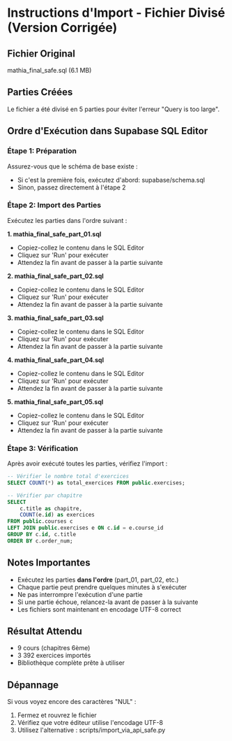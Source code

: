# Instructions d'Import - Fichier Divisé (Version Corrigée)

## Fichier Original
mathia_final_safe.sql (6.1 MB)

## Parties Créées
Le fichier a été divisé en 5 parties pour éviter l'erreur "Query is too large".

## Ordre d'Exécution dans Supabase SQL Editor

### Étape 1: Préparation
Assurez-vous que le schéma de base existe :
- Si c'est la première fois, exécutez d'abord: supabase/schema.sql
- Sinon, passez directement à l'étape 2

### Étape 2: Import des Parties
Exécutez les parties dans l'ordre suivant :

**1. mathia_final_safe_part_01.sql**
   - Copiez-collez le contenu dans le SQL Editor
   - Cliquez sur 'Run' pour exécuter
   - Attendez la fin avant de passer à la partie suivante

**2. mathia_final_safe_part_02.sql**
   - Copiez-collez le contenu dans le SQL Editor
   - Cliquez sur 'Run' pour exécuter
   - Attendez la fin avant de passer à la partie suivante

**3. mathia_final_safe_part_03.sql**
   - Copiez-collez le contenu dans le SQL Editor
   - Cliquez sur 'Run' pour exécuter
   - Attendez la fin avant de passer à la partie suivante

**4. mathia_final_safe_part_04.sql**
   - Copiez-collez le contenu dans le SQL Editor
   - Cliquez sur 'Run' pour exécuter
   - Attendez la fin avant de passer à la partie suivante

**5. mathia_final_safe_part_05.sql**
   - Copiez-collez le contenu dans le SQL Editor
   - Cliquez sur 'Run' pour exécuter
   - Attendez la fin avant de passer à la partie suivante

### Étape 3: Vérification
Après avoir exécuté toutes les parties, vérifiez l'import :

```sql
-- Vérifier le nombre total d'exercices
SELECT COUNT(*) as total_exercices FROM public.exercises;

-- Vérifier par chapitre
SELECT 
    c.title as chapitre,
    COUNT(e.id) as exercices
FROM public.courses c
LEFT JOIN public.exercises e ON c.id = e.course_id
GROUP BY c.id, c.title
ORDER BY c.order_num;
```

## Notes Importantes
- Exécutez les parties **dans l'ordre** (part_01, part_02, etc.)
- Chaque partie peut prendre quelques minutes à s'exécuter
- Ne pas interrompre l'exécution d'une partie
- Si une partie échoue, relancez-la avant de passer à la suivante
- Les fichiers sont maintenant en encodage UTF-8 correct

## Résultat Attendu
- 9 cours (chapitres 6ème)
- 3 392 exercices importés
- Bibliothèque complète prête à utiliser

## Dépannage
Si vous voyez encore des caractères "NUL" :
1. Fermez et rouvrez le fichier
2. Vérifiez que votre éditeur utilise l'encodage UTF-8
3. Utilisez l'alternative : scripts/import_via_api_safe.py
